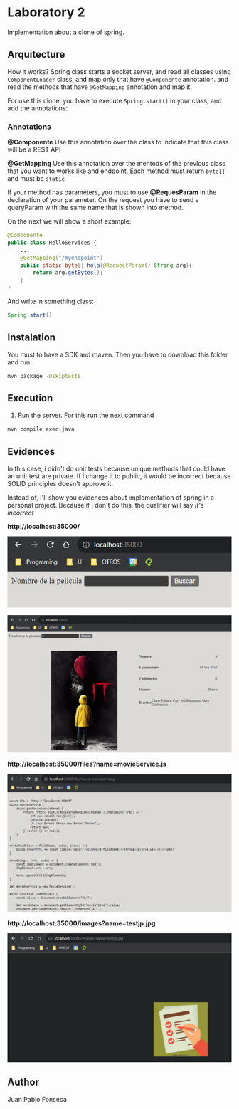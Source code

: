 # Laboratory 2

Implementation about a clone of spring. 

## Arquitecture

How it works? Spring class starts a socket server, and read all classes using `ComponentLoader` class, and map only that have `@Componente` annotation. and read the methods that have `@GetMapping` annotation and map it.

For use this clone, you have to execute `Spring.start()` in your class, and add the annotations:

### Annotations

**@Componente** Use this annotation over the class to indicate that this class will be a REST API

**@GetMapping** Use this annotation over the mehtods of the previous class that you want to works like and endpoint. Each method must return `byte[]` and must be `static`

If your method has parameters, you must to use **@RequesParam** in the declaration of your parameter. On the request you have to send a queryParam with the same name that is shown into method. 


On the next we will show a short example:

```java
@Componente
public class HelloServices {
    ...
    @GetMapping("/myendpoint")
    public static byte[] hola(@RequestParam() String arg){
        return arg.getBytes();
    }
}
```


And write in something class:

```java
Spring.start()
```

## Instalation

You must to have a SDK and maven. Then you have to download this folder and run:

```cmd
mvn package -Dskiptests
```

## Execution

1. Run the server. For this run the next command

```cmd
mvn compile exec:java
```

## Evidences

In this case, i didn't do unit tests because unique methods that could have an unit test are private. If I change it to public, it would be incorrect because SOLID principles doesn't approve it.


Instead of, I'll show you evidences about implementation of spring in a personal project. Because if i don't do this, the qualifier will say *It's incorrect*

**http://localhost:35000/**

![Alt text](./assets/image.png)

![Alt text](./assets/image-3.png)

**http://localhost:35000/files?name=movieService.js**

![Alt text](./assets/image-1.png)

**http://localhost:35000/images?name=testjp.jpg**

![Alt text](./assets/image-2.png)

## Author

Juan Pablo Fonseca


